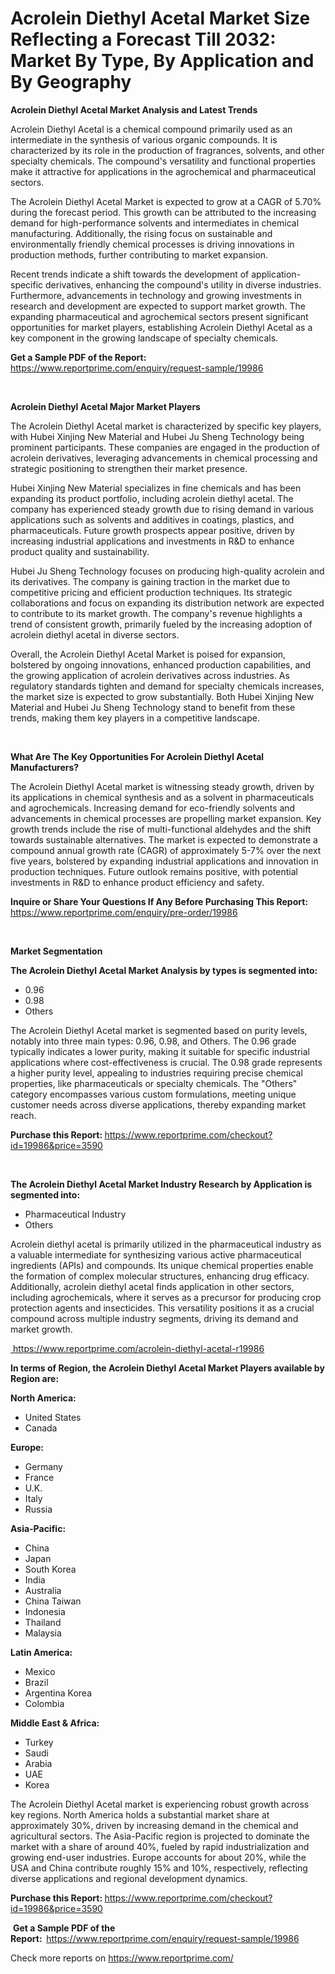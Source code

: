<p><h1>Acrolein Diethyl Acetal Market Size Reflecting a Forecast Till 2032: Market By Type, By Application and By Geography</h1></p><p><strong>Acrolein Diethyl Acetal Market Analysis and Latest Trends</strong></p>
<p><p>Acrolein Diethyl Acetal is a chemical compound primarily used as an intermediate in the synthesis of various organic compounds. It is characterized by its role in the production of fragrances, solvents, and other specialty chemicals. The compound's versatility and functional properties make it attractive for applications in the agrochemical and pharmaceutical sectors. </p><p>The Acrolein Diethyl Acetal Market is expected to grow at a CAGR of 5.70% during the forecast period. This growth can be attributed to the increasing demand for high-performance solvents and intermediates in chemical manufacturing. Additionally, the rising focus on sustainable and environmentally friendly chemical processes is driving innovations in production methods, further contributing to market expansion. </p><p>Recent trends indicate a shift towards the development of application-specific derivatives, enhancing the compound's utility in diverse industries. Furthermore, advancements in technology and growing investments in research and development are expected to support market growth. The expanding pharmaceutical and agrochemical sectors present significant opportunities for market players, establishing Acrolein Diethyl Acetal as a key component in the growing landscape of specialty chemicals.</p></p>
<p><strong>Get a Sample PDF of the Report:&nbsp;</strong> <a href="https://www.reportprime.com/enquiry/request-sample/19986?utm_campaign=3511&utm_medium=2&utm_source=Github&utm_content=ia&utm_term=18032025&utm_id=acrolein-diethyl-acetal">https://www.reportprime.com/enquiry/request-sample/19986</a></p>
<p>&nbsp;</p>
<p><strong>Acrolein Diethyl Acetal Major Market Players</strong></p>
<p><p>The Acrolein Diethyl Acetal market is characterized by specific key players, with Hubei Xinjing New Material and Hubei Ju Sheng Technology being prominent participants. These companies are engaged in the production of acrolein derivatives, leveraging advancements in chemical processing and strategic positioning to strengthen their market presence.</p><p>Hubei Xinjing New Material specializes in fine chemicals and has been expanding its product portfolio, including acrolein diethyl acetal. The company has experienced steady growth due to rising demand in various applications such as solvents and additives in coatings, plastics, and pharmaceuticals. Future growth prospects appear positive, driven by increasing industrial applications and investments in R&D to enhance product quality and sustainability.</p><p>Hubei Ju Sheng Technology focuses on producing high-quality acrolein and its derivatives. The company is gaining traction in the market due to competitive pricing and efficient production techniques. Its strategic collaborations and focus on expanding its distribution network are expected to contribute to its market growth. The company's revenue highlights a trend of consistent growth, primarily fueled by the increasing adoption of acrolein diethyl acetal in diverse sectors.</p><p>Overall, the Acrolein Diethyl Acetal Market is poised for expansion, bolstered by ongoing innovations, enhanced production capabilities, and the growing application of acrolein derivatives across industries. As regulatory standards tighten and demand for specialty chemicals increases, the market size is expected to grow substantially. Both Hubei Xinjing New Material and Hubei Ju Sheng Technology stand to benefit from these trends, making them key players in a competitive landscape.</p></p>
<p>&nbsp;</p>
<p><strong>What Are The Key Opportunities For Acrolein Diethyl Acetal Manufacturers?</strong></p>
<p><p>The Acrolein Diethyl Acetal market is witnessing steady growth, driven by its applications in chemical synthesis and as a solvent in pharmaceuticals and agrochemicals. Increasing demand for eco-friendly solvents and advancements in chemical processes are propelling market expansion. Key growth trends include the rise of multi-functional aldehydes and the shift towards sustainable alternatives. The market is expected to demonstrate a compound annual growth rate (CAGR) of approximately 5-7% over the next five years, bolstered by expanding industrial applications and innovation in production techniques. Future outlook remains positive, with potential investments in R&D to enhance product efficiency and safety.</p></p>
<p><strong>Inquire or Share Your Questions If Any Before Purchasing This Report:</strong> <a href="https://www.reportprime.com/enquiry/pre-order/19986?utm_campaign=3511&utm_medium=2&utm_source=Github&utm_content=ia&utm_term=18032025&utm_id=acrolein-diethyl-acetal">https://www.reportprime.com/enquiry/pre-order/19986</a></p>
<p>&nbsp;</p>
<p><strong>Market Segmentation</strong></p>
<p><strong>The Acrolein Diethyl Acetal Market Analysis by types is segmented into:</strong></p>
<p><ul><li>0.96</li><li>0.98</li><li>Others</li></ul></p>
<p><p>The Acrolein Diethyl Acetal market is segmented based on purity levels, notably into three main types: 0.96, 0.98, and Others. The 0.96 grade typically indicates a lower purity, making it suitable for specific industrial applications where cost-effectiveness is crucial. The 0.98 grade represents a higher purity level, appealing to industries requiring precise chemical properties, like pharmaceuticals or specialty chemicals. The "Others" category encompasses various custom formulations, meeting unique customer needs across diverse applications, thereby expanding market reach.</p></p>
<p><strong>Purchase this Report:&nbsp;</strong><a href="https://www.reportprime.com/checkout?id=19986&price=3590&utm_campaign=3511&utm_medium=2&utm_source=Github&utm_content=ia&utm_term=18032025&utm_id=acrolein-diethyl-acetal">https://www.reportprime.com/checkout?id=19986&price=3590</a></p>
<p>&nbsp;</p>
<p><strong>The Acrolein Diethyl Acetal Market Industry Research by Application is segmented into:</strong></p>
<p><ul><li>Pharmaceutical Industry</li><li>Others</li></ul></p>
<p><p>Acrolein diethyl acetal is primarily utilized in the pharmaceutical industry as a valuable intermediate for synthesizing various active pharmaceutical ingredients (APIs) and compounds. Its unique chemical properties enable the formation of complex molecular structures, enhancing drug efficacy. Additionally, acrolein diethyl acetal finds application in other sectors, including agrochemicals, where it serves as a precursor for producing crop protection agents and insecticides. This versatility positions it as a crucial compound across multiple industry segments, driving its demand and market growth.</p></p>
<p><a href="https://www.reportprime.com/acrolein-diethyl-acetal-r19986?utm_campaign=3511&utm_medium=2&utm_source=Github&utm_content=ia&utm_term=18032025&utm_id=acrolein-diethyl-acetal">&nbsp;https://www.reportprime.com/acrolein-diethyl-acetal-r19986</a></p>
<p><strong>In terms of Region, the Acrolein Diethyl Acetal Market Players available by Region are:</strong></p>
<p>
    <p> <strong> North America: </strong>
        <ul>
            <li>United States</li>
            <li>Canada</li>
        </ul>
        </p> 
    <p> <strong> Europe: </strong>
        <ul>
            <li>Germany</li>
            <li>France</li>
            <li>U.K.</li>
            <li>Italy</li>
            <li>Russia</li>
        </ul>
        </p> 
    <p> <strong> Asia-Pacific: </strong>
        <ul>
            <li>China</li>
            <li>Japan</li>
            <li>South Korea</li>
            <li>India</li>
            <li>Australia</li>
            <li>China Taiwan</li>
            <li>Indonesia</li>
            <li>Thailand</li>
            <li>Malaysia</li>
        </ul>
        </p> 
    <p> <strong> Latin America: </strong>
        <ul>
            <li>Mexico</li>
            <li>Brazil</li>
            <li>Argentina Korea</li>
            <li>Colombia</li>
        </ul>
        </p> 
    <p> <strong> Middle East & Africa: </strong>
        <ul>
            <li>Turkey</li>
            <li>Saudi</li>
            <li>Arabia</li>
            <li>UAE</li>
            <li>Korea</li>
        </ul>
    </p>
    </p>
<p><p>The Acrolein Diethyl Acetal market is experiencing robust growth across key regions. North America holds a substantial market share at approximately 30%, driven by increasing demand in the chemical and agricultural sectors. The Asia-Pacific region is projected to dominate the market with a share of around 40%, fueled by rapid industrialization and growing end-user industries. Europe accounts for about 20%, while the USA and China contribute roughly 15% and 10%, respectively, reflecting diverse applications and regional development dynamics.</p></p>
<p><strong>Purchase this Report: </strong><a href="https://www.reportprime.com/checkout?id=19986&price=3590&utm_campaign=3511&utm_medium=2&utm_source=Github&utm_content=ia&utm_term=18032025&utm_id=acrolein-diethyl-acetal">https://www.reportprime.com/checkout?id=19986&price=3590</a></p>
<p>&nbsp;<strong>Get a Sample PDF of the Report:&nbsp;&nbsp;</strong><a href="https://www.reportprime.com/enquiry/request-sample/19986?utm_campaign=3511&utm_medium=2&utm_source=Github&utm_content=ia&utm_term=18032025&utm_id=acrolein-diethyl-acetal">https://www.reportprime.com/enquiry/request-sample/19986</a></p>
<p><strong></strong></p>
<p>Check more reports on <a href="https://www.reportprime.com/?utm_campaign=3511&utm_medium=2&utm_source=Github&utm_content=ia&utm_term=18032025&utm_id=acrolein-diethyl-acetal">https://www.reportprime.com/</a></p>
